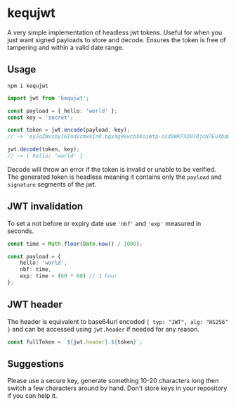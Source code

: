 # kequjwt

A very simple implementation of headless jwt tokens. Useful for when you just want signed payloads to store and decode. Ensures the token is free of tampering and within a valid date range.

## Usage

```
npm i kequjwt
```

```typescript
import jwt from 'kequjwt';

const payload = { hello: 'world' };
const key = 'secret';

const token = jwt.encode(payload, key);
// ~> 'eyJoZWxsbyI6IndvcmxkIn0.bqxXg9VwcbXKoiWtp-osd0WKPX307RjcN7EuXbdq-CE'

jwt.decode(token, key);
// ~> { hello: 'world' }
```

Decode will throw an error if the token is invalid or unable to be verified. The generated token is headless meaning it contains only the `payload` and `signature` segments of the jwt.

## JWT invalidation

To set a not before or expiry date use `'nbf'` and `'exp'` measured in seconds.

```typescript
const time = Math.floor(Date.now() / 1000);

const payload = {
    hello: 'world',
    nbf: time,
    exp: time + (60 * 60) // 1 hour
};
```

## JWT header

The header is equivalent to base64url encoded `{ typ: "JWT", alg: "HS256" }` and can be accessed using `jwt.header` if needed for any reason.

```typescript
const fullToken = `${jwt.header}.${token}`;
```

## Suggestions

Please use a secure key, generate something 10-20 characters long then switch a few characters around by hand. Don't store keys in your repository if you can help it.
